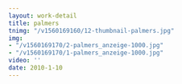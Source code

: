 ```yaml
---
layout: work-detail
title: palmers
tnimg: "/v1560169160/12-thumbnail-palmers.jpg"
img:
- "/v1560169170/2-palmers_anzeige-1000.jpg"
- "/v1560169170/1-palmers_anzeige-1000.jpg"
video: ''
date: 2010-1-10
---
```

